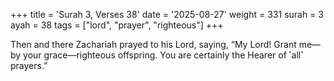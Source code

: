 +++
title = 'Surah 3, Verses 38'
date = '2025-08-27'
weight = 331
surah = 3
ayah = 38
tags = ["lord", "prayer", "righteous"]
+++

Then and there Zachariah prayed to his Lord, saying, “My Lord! Grant me—by your grace—righteous offspring. You are certainly the Hearer of ˹all˺ prayers.”